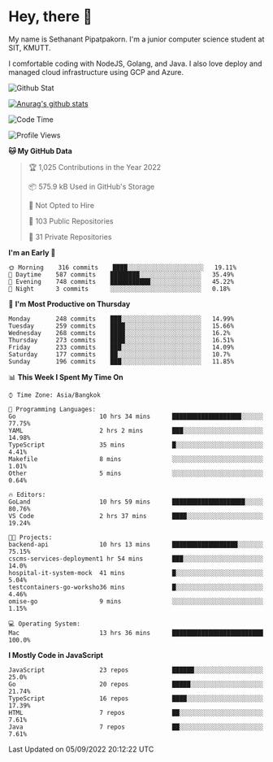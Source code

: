 # Hey, there 🙌
My name is Sethanant Pipatpakorn. I'm a junior computer science student at SIT, KMUTT.

I comfortable coding with NodeJS, Golang, and Java. I also love deploy and managed cloud infrastructure using GCP and Azure.

![Github Stat](https://github-profile-summary-cards.vercel.app/api/cards/profile-details?username=thetkpark&theme=dracula)

[![Anurag's github stats](https://github-readme-stats.vercel.app/api?username=thetkpark&count_private=true&show_icons=true&theme=tokyonight)](https://github.com/anuraghazra/github-readme-stats)

<!--START_SECTION:waka-->
![Code Time](http://img.shields.io/badge/Code%20Time-763%20hrs%2028%20mins-blue)

![Profile Views](http://img.shields.io/badge/Profile%20Views-0-blue)

**🐱 My GitHub Data** 

> 🏆 1,025 Contributions in the Year 2022
 > 
> 📦 575.9 kB Used in GitHub's Storage 
 > 
> 🚫 Not Opted to Hire
 > 
> 📜 103 Public Repositories 
 > 
> 🔑 31 Private Repositories  
 > 
**I'm an Early 🐤** 

```text
🌞 Morning    316 commits    ████░░░░░░░░░░░░░░░░░░░░░   19.11% 
🌆 Daytime    587 commits    ████████░░░░░░░░░░░░░░░░░   35.49% 
🌃 Evening    748 commits    ███████████░░░░░░░░░░░░░░   45.22% 
🌙 Night      3 commits      ░░░░░░░░░░░░░░░░░░░░░░░░░   0.18%

```
📅 **I'm Most Productive on Thursday** 

```text
Monday       248 commits    ███░░░░░░░░░░░░░░░░░░░░░░   14.99% 
Tuesday      259 commits    ████░░░░░░░░░░░░░░░░░░░░░   15.66% 
Wednesday    268 commits    ████░░░░░░░░░░░░░░░░░░░░░   16.2% 
Thursday     273 commits    ████░░░░░░░░░░░░░░░░░░░░░   16.51% 
Friday       233 commits    ███░░░░░░░░░░░░░░░░░░░░░░   14.09% 
Saturday     177 commits    ██░░░░░░░░░░░░░░░░░░░░░░░   10.7% 
Sunday       196 commits    ███░░░░░░░░░░░░░░░░░░░░░░   11.85%

```


📊 **This Week I Spent My Time On** 

```text
⌚︎ Time Zone: Asia/Bangkok

💬 Programming Languages: 
Go                       10 hrs 34 mins      ███████████████████░░░░░░   77.75% 
YAML                     2 hrs 2 mins        ███░░░░░░░░░░░░░░░░░░░░░░   14.98% 
TypeScript               35 mins             █░░░░░░░░░░░░░░░░░░░░░░░░   4.41% 
Makefile                 8 mins              ░░░░░░░░░░░░░░░░░░░░░░░░░   1.01% 
Other                    5 mins              ░░░░░░░░░░░░░░░░░░░░░░░░░   0.64%

🔥 Editors: 
GoLand                   10 hrs 59 mins      ████████████████████░░░░░   80.76% 
VS Code                  2 hrs 37 mins       ████░░░░░░░░░░░░░░░░░░░░░   19.24%

🐱‍💻 Projects: 
backend-api              10 hrs 13 mins      ██████████████████░░░░░░░   75.15% 
cscms-services-deployment1 hr 54 mins        ███░░░░░░░░░░░░░░░░░░░░░░   14.0% 
hospital-it-system-mock  41 mins             █░░░░░░░░░░░░░░░░░░░░░░░░   5.04% 
testcontainers-go-worksho36 mins             █░░░░░░░░░░░░░░░░░░░░░░░░   4.46% 
omise-go                 9 mins              ░░░░░░░░░░░░░░░░░░░░░░░░░   1.15%

💻 Operating System: 
Mac                      13 hrs 36 mins      █████████████████████████   100.0%

```

**I Mostly Code in JavaScript** 

```text
JavaScript               23 repos            ██████░░░░░░░░░░░░░░░░░░░   25.0% 
Go                       20 repos            █████░░░░░░░░░░░░░░░░░░░░   21.74% 
TypeScript               16 repos            ████░░░░░░░░░░░░░░░░░░░░░   17.39% 
HTML                     7 repos             ██░░░░░░░░░░░░░░░░░░░░░░░   7.61% 
Java                     7 repos             ██░░░░░░░░░░░░░░░░░░░░░░░   7.61%

```



 Last Updated on 05/09/2022 20:12:22 UTC
<!--END_SECTION:waka-->
